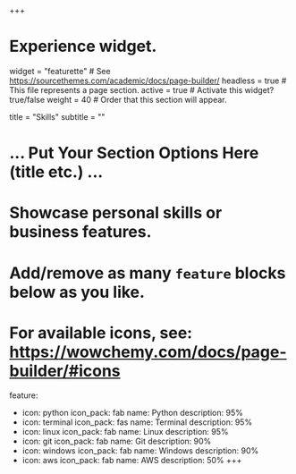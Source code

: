 +++
# Experience widget.
widget = "featurette"  # See https://sourcethemes.com/academic/docs/page-builder/
headless = true  # This file represents a page section.
active = true  # Activate this widget? true/false
weight = 40  # Order that this section will appear.

title = "Skills"
subtitle = ""

# ... Put Your Section Options Here (title etc.) ...

# Showcase personal skills or business features.
# Add/remove as many `feature` blocks below as you like.
# For available icons, see: https://wowchemy.com/docs/page-builder/#icons
feature:
  - icon: python
    icon_pack: fab
    name: Python
    description: 95%
  - icon: terminal
    icon_pack: fas
    name: Terminal
    description: 95%
  - icon: linux
    icon_pack: fab
    name: Linux
    description: 95%
  - icon: git
    icon_pack: fab
    name: Git
    description: 90%
  - icon: windows
    icon_pack: fab
    name: Windows
    description: 90%
  - icon: aws
    icon_pack: fab
    name: AWS
    description: 50%
+++
